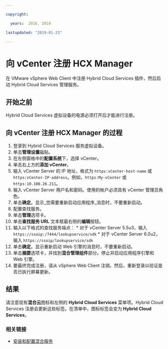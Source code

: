 ```yaml
---

copyright:

  years:  2016, 2019

lastupdated: "2019-01-23"

---
```

# 向 vCenter 注册 HCX Manager

在 VMware vSphere Web Client 中注册 Hybrid Cloud Services 插件，然后启动 Hybrid Cloud Services 管理服务。

## 开始之前

Hybrid Cloud Services 虚拟设备的电源必须打开后才能进行注册。

## 向 vCenter 注册 HCX Manager 的过程

1. 登录到 Hybrid Cloud Services 服务虚拟设备。
2. 单击**管理设置**磁贴。
  1. 在左侧窗格中的**配置系统**下，选择 vCenter。
  2. 单击右上方的**添加 vCenter**。
  3. 输入 vCenter Server 的 IP 地址，格式为 `https:vCenter-host-name` 或 `https:vCenter-IP-address`。例如，`https:My-vCenter` 或 `https:10.108.26.211`。
  4. 输入 vCenter Server 用户名和密码。使用的帐户必须具有 vCenter 管理员角色。
  5. 单击**确定**。显示_您需要重新启动应用程序_消息时，不要重新启动。
3. 配置查找服务。
  1. 单击**管理**选项卡。
  2. 单击**查找服务 URL** 文本框最右侧的**编辑**按钮。
  3. 输入以下格式的查找服务端点：
    * 对于 vCenter Server 5.5u3，输入 `https://ssoip:/7444/lookupservice/sdk`
    * 对于 vCenter Server 6.0u2，输入 `https://ssoip/lookupservice/sdk`
  4. 单击**确定**。显示重新启动 Web 引擎的消息时，不要重新启动。
4. 单击**摘要**选项卡，并找到**混合管理组件**部分。停止并启动应用程序引擎和 Web 引擎。
5. 要最终完成注册，请从 vSphere Web Client 注销。然后，重新登录以验证是否已执行屏幕更新。

## 结果

请注意现有**混合云**图标和左侧的 **Hybrid Cloud Services** 菜单项。Hybrid Cloud Services 注册会更新这些标签。在清单中，图标标签会变为 **Hybrid Cloud Services**。

### 相关链接

* [安装和配置混合服务](/docs/services/vmwaresolutions/archiref/hcx-archi/hcx-archi-install-cfg-hybrid.html)
